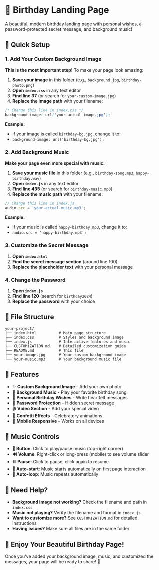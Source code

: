 # 🎂 Birthday Landing Page

A beautiful, modern birthday landing page with personal wishes, a password-protected secret message, and background music!

## 🚀 Quick Setup

### 1. Add Your Custom Background Image

**This is the most important step!** To make your page look amazing:

1. **Save your image** in this folder (e.g., `background.jpg`, `birthday-photo.png`)
2. **Open `index.css`** in any text editor
3. **Find line 37** (or search for `your-custom-image.jpg`)
4. **Replace the image path** with your filename:

```css
/* Change this line in index.css */
background-image: url('your-actual-image.jpg');
```

**Example:**
- If your image is called `birthday-bg.jpg`, change it to:
- `background-image: url('birthday-bg.jpg');`

### 2. Add Background Music

**Make your page even more special with music:**

1. **Save your music file** in this folder (e.g., `birthday-song.mp3`, `happy-birthday.wav`)
2. **Open `index.js`** in any text editor
3. **Find line 435** (or search for `birthday-music.mp3`)
4. **Replace the music path** with your filename:

```javascript
// Change this line in index.js
audio.src = 'your-actual-music.mp3';
```

**Example:**
- If your music is called `happy-birthday.mp3`, change it to:
- `audio.src = 'happy-birthday.mp3';`

### 3. Customize the Secret Message

1. **Open `index.html`**
2. **Find the secret message section** (around line 100)
3. **Replace the placeholder text** with your personal message

### 4. Change the Password

1. **Open `index.js`**
2. **Find line 120** (search for `birthday2024`)
3. **Replace the password** with your choice

## 📁 File Structure

```
your-project/
├── index.html          # Main page structure
├── index.css           # Styles and background image
├── index.js            # Interactive features and music
├── CUSTOMIZATION.md    # Detailed customization guide
├── README.md           # This file
├── your-image.jpg      # Your custom background image
└── your-music.mp3      # Your background music file
```

## 🎨 Features

- ✨ **Custom Background Image** - Add your own photo
- 🎵 **Background Music** - Play your favorite birthday song
- 💝 **Personal Birthday Wishes** - Write heartfelt messages
- 🔐 **Password Protection** - Hidden secret message
- 🎬 **Video Section** - Add your special video
- 🎊 **Confetti Effects** - Celebratory animations
- 📱 **Mobile Responsive** - Works on all devices

## 🎵 Music Controls

- **🎵 Button**: Click to play/pause music (top-right corner)
- **🔊 Volume**: Right-click or long-press (mobile) to see volume slider
- **⏸️ Pause**: Click to pause, click again to resume
- **🔄 Auto-start**: Music starts automatically on first page interaction
- **🔄 Auto-loop**: Music repeats automatically

## 🔧 Need Help?

- **Background image not working?** Check the filename and path in `index.css`
- **Music not playing?** Verify the filename and format in `index.js`
- **Want to customize more?** See `CUSTOMIZATION.md` for detailed instructions
- **Having issues?** Make sure all files are in the same folder

## 🌟 Enjoy Your Beautiful Birthday Page!

Once you've added your background image, music, and customized the messages, your page will be ready to share! 🎉
